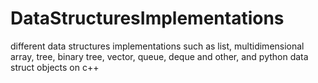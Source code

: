 # DataStructuresImplementations
different data structures implementations such as list, multidimensional array, tree, binary tree, vector, queue, deque and other, and python data struct objects on c++
